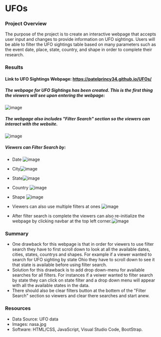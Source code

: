 # UFOs

### Project Overview
The purpose of the project is to create an interactive webpage that accepts user input and changes to provide information on UFO sightings. Users will be able to filter the UFO sightings table based on many parameters such as the event date, place, state, country, and shape in order to complete their research.

### Results 
#### Link to UFO Sightings Webpage: https://patelprincy34.github.io/UFOs/
##### The webpage for UFO Sightings has been created. This is the first thing the viewers will see upon entering the webpage:
![image](https://user-images.githubusercontent.com/93439516/151713076-65b70c17-dada-4fd8-9383-e9eb3b8ff809.png)
##### The webpage also includes "Filter Search" section so the viewers can interact with the website. 
![image](https://user-images.githubusercontent.com/93439516/151713271-577e15a8-43ff-44b0-8982-6040032d5cfd.png)

##### Viewers can Filter Search by:
* Date ![image](https://user-images.githubusercontent.com/93439516/151713307-0fecd4bf-d793-47f5-a449-baf560ef150b.png)

* City![image](https://user-images.githubusercontent.com/93439516/151713374-a7255dce-2db0-4ed6-9141-f8ea228c7137.png)

* State![image](https://user-images.githubusercontent.com/93439516/151713381-31af9a71-00d5-4424-a14d-03b2dff1a946.png)

* Country ![image](https://user-images.githubusercontent.com/93439516/151713425-ac5ee9a7-1a3b-4f92-a7dc-9de56f643d50.png)

* Shape ![image](https://user-images.githubusercontent.com/93439516/151713448-ab345be0-3e96-4dc3-9d26-d137f2827bbd.png)
* Viewers can also use multiple filters at ones ![image](https://user-images.githubusercontent.com/93439516/151714173-8f5ac743-f455-453f-8588-4f379bfc277b.png)

* After filter search is complete the viewers can also re-initialize the webpage by clicking navbar at the top left corner.![image](https://user-images.githubusercontent.com/93439516/151713954-ec5bb30b-eb5d-4d4d-b277-8bdf5676217c.png)

### Summary
* One drawback for this webpage is that in order for viewers to use filter search they have to first scroll down to look at all the available dates, cities, states, countrys and shapes. For example if a viewer wanted to search for UFO sighting by state Ohio they have to scroll down to see it that state is available before using filter search.
* Solution for this drawback is to add drop down-menu for available searches for all filters. For instances if a veiwer wanted to filter search by state they can click on state filter and a drop down menu will appear with all the available states in the data.
* There should also be clear filters button at the bottem of the "Filter Search" section so viewers and clear there searches and start anew.

### Resources 
* Data Source: UFO data
* Images: nasa.jpg
* Software: HTML/CSS, JavaScript, Visual Studio Code, BootStrap.
